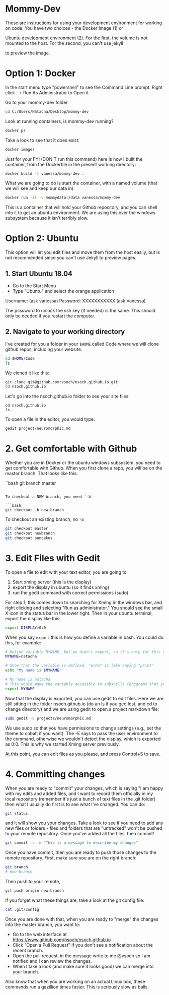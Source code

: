 # Mommy-Dev

These are instructions for using your development environment for working on code. You have two choices - the Docker Image (1) or

Ubuntu development environment (2). For the first, the volume is not mounted to the host. For the second, you can't use jekyll

to preview the image.

# Option 1: Docker

In the start menu type "powershell" to see the Command Line prompt.  Right click --> Run As Administrator to Open it.


Go to your mommy-dev folder

```bash
cd C:/Users/Natacha/Desktop/mommy-dev
```

Look at running containers, is mommy-dev running?

```bash
docker ps
```

Take a look to see that it does exist:

```bash
docker images
```
Just for your FYI (DON'T run this command) here is how I built the container, from the Dockerfile in the present working directory:


```bash
docker build -t vanessa/mommy-dev .
```

What we are going to do is start the container, with a named volume (that we will see and keep our data in).

```bash
docker run -it -v mommydata:/data vanessa/mommy-dev
```

This is a container that will hold your Github repository, and you can shell into it to get an ubuntu environment. We are using this over the windows subsystem because it isn't terribly slow.



# Option 2: Ubuntu
This option will let you edit files and move them from the host easily, but is not recommended since you can't
use Jekyll to preview pages.


## 1. Start Ubuntu 18.04

 - Go to the Start Menu
 - Type "Ubuntu" and select the orange application

Username: (ask vanessa)
Password: XXXXXXXXXXX (ask Vanessa)

The psssword to unlock the ssh key (if needed) is the same. This should only be needed if you restart the computer.



## 2. Navigate to your working directory
I've created for you a folder in your `$HOME` called Code where we will clone github repos, including your website. 

```bash
cd $HOME/Code
ls
```

We cloned it like this:

```bash
git clone git@github.com:vsoch/nsoch.github.io.git
cd nsoch.github.io
```

Let's go into the nsoch.github.io folder to see your site files:



```bssh
cd nsoch.github.io
ls
```

To open a file in the editor, you would type:

```bash
gedit project/neuromorphic.md
```

# 2. Get comfortable with Github
Whether you are in Docker or the ubuntu windows subsystem, you need to get comfortable with Github. When you first clone a repo, you will be on the master branch. That looks like this:

``bash
git branch
master
```

To checkout a NEW branch, you need `-b`

```bash
git checkout -b new-branch
```

To checkout an existing branch, no `-b`

```bash
git checkout master
git checkout newbranch
git checkout pancakes
```

# 3. Edit Files with Gedit
To open a file to edit with your text editor, you are going to:

 1. Start xming server (this is the display)
 2. export the display in ubuntu (so it finds xming)
 3. run the gedit command with correct permissions (sudo)

For step 1, this comes down to searching for Xming in the windows bar, and right clicking and selecting "Run as administrator." You should see the small X icon in the status bar in the lower right. Then in your ubuntu terminal, export the display like this:


```bash
export DISPLAY=0:0
```

When you say `export` this is how you define a variable in bash. You
could do this, for example:


```bash
# Define variable MYNAME, but we didn't export, so it's only for this shell
MYNAME=natacha

# Show that the variable is defined, "echo" is like saying "print"
echo "My name is $MYNAME"

# My name is natacha
# This would make the variable accesible to subshells (programs that you call)
export MYNAME
```

Now that the display is exported, you can use gedit to edit files. Here we are still sitting in the folder nsoch.github.io (do an ls if you ged lost, and cd to change directory) and we are using gedit to open a project markdown file:


```bash
sudo gedit -E projects/neuromorphic.md
```

We use sudo so that you have permissions to change settings (e.g., set the theme to cobalt if you want). The -E says to pass the user environment to the command, otherwise we wouldn't detect the display, which is exported as 0:0. This is why we started Xming server previously.

At this point, you can edit files as you please, and press Control+S to save.

# 4. Committing changes
When you are ready to "commit" your changes, which is saying "I am happy with my edits and added files, and I want to record them officially in my local repository (remember it's just a bunch of text files in the .git folder) then what I usually do first is to see what I've changed. You can do:

```bash
git status
```

and it will show you your changes. Take a look to see if you need to add any new files or folders - files and folders that are "untracked" won't be pushed to your remote repository. Once you've added all the files, then commit!

```bash
git commit -a -m "This is a message to describe my changes"
```

Once you have commit, then you are ready to push those changes to the remote repository. First, make sure you are on the right branch:

```bash
git branch
# new-branch
```

Then push to your remote, 

```bash
git push origin new-branch
```

If you forget what these things are, take a look at the git config file:

```bash
cat .git/config

```

Once you are done with that, when you are ready to "merge" the changes into the master branch, you want to:

 - Go to the web interface at https://www.github.com/nsoch/nsoch.github.io
 - Click "Open a Pull Request" if you don't see a notification about the recent branch.
 - Open the pull request, in the message write to me @vsoch so I am notified and I can review the changes.
 - When I take a look (and make sure it looks good) we can merge into your branch.

Also know that when you are working on an actual Linux box, these commands run a gazillion times faster. This is seriously slow as balls.
